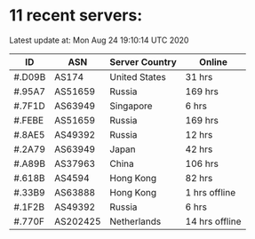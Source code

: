 # 11 recent servers:

Latest update at: Mon Aug 24 19:10:14 UTC 2020

| ID | ASN | Server Country | Online |
| -- | --- | -------------- | ------ |
| #.D09B | AS174 | United States | 31 hrs |
| #.95A7 | AS51659 | Russia | 169 hrs |
| #.7F1D | AS63949 | Singapore | 6 hrs |
| #.FEBE | AS51659 | Russia | 169 hrs |
| #.8AE5 | AS49392 | Russia | 12 hrs |
| #.2A79 | AS63949 | Japan | 42 hrs |
| #.A89B | AS37963 | China | 106 hrs |
| #.618B | AS4594 | Hong Kong | 82 hrs |
| #.33B9 | AS63888 | Hong Kong | 1 hrs offline |
| #.1F2B | AS49392 | Russia | 6 hrs |
| #.770F | AS202425 | Netherlands | 14 hrs offline |

